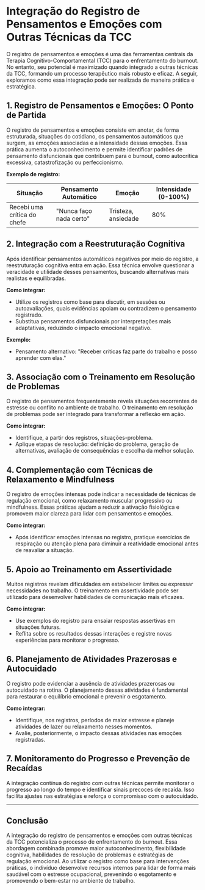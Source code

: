 # Integração do Registro de Pensamentos e Emoções com Outras Técnicas da TCC

O registro de pensamentos e emoções é uma das ferramentas centrais da Terapia Cognitivo-Comportamental (TCC) para o enfrentamento do burnout. No entanto, seu potencial é maximizado quando integrado a outras técnicas da TCC, formando um processo terapêutico mais robusto e eficaz. A seguir, exploramos como essa integração pode ser realizada de maneira prática e estratégica.

## 1. **Registro de Pensamentos e Emoções: O Ponto de Partida**

O registro de pensamentos e emoções consiste em anotar, de forma estruturada, situações do cotidiano, os pensamentos automáticos que surgem, as emoções associadas e a intensidade dessas emoções. Essa prática aumenta o autoconhecimento e permite identificar padrões de pensamento disfuncionais que contribuem para o burnout, como autocrítica excessiva, catastrofização ou perfeccionismo.

**Exemplo de registro:**

| Situação | Pensamento Automático | Emoção | Intensidade (0-100%) |
|----------|----------------------|--------|----------------------|
| Recebi uma crítica do chefe | "Nunca faço nada certo" | Tristeza, ansiedade | 80% |

## 2. **Integração com a Reestruturação Cognitiva**

Após identificar pensamentos automáticos negativos por meio do registro, a reestruturação cognitiva entra em ação. Essa técnica envolve questionar a veracidade e utilidade desses pensamentos, buscando alternativas mais realistas e equilibradas.

**Como integrar:**
- Utilize os registros como base para discutir, em sessões ou autoavaliações, quais evidências apoiam ou contradizem o pensamento registrado.
- Substitua pensamentos disfuncionais por interpretações mais adaptativas, reduzindo o impacto emocional negativo.

**Exemplo:**
- Pensamento alternativo: "Receber críticas faz parte do trabalho e posso aprender com elas."

## 3. **Associação com o Treinamento em Resolução de Problemas**

O registro de pensamentos frequentemente revela situações recorrentes de estresse ou conflito no ambiente de trabalho. O treinamento em resolução de problemas pode ser integrado para transformar a reflexão em ação.

**Como integrar:**
- Identifique, a partir dos registros, situações-problema.
- Aplique etapas de resolução: definição do problema, geração de alternativas, avaliação de consequências e escolha da melhor solução.

## 4. **Complementação com Técnicas de Relaxamento e Mindfulness**

O registro de emoções intensas pode indicar a necessidade de técnicas de regulação emocional, como relaxamento muscular progressivo ou mindfulness. Essas práticas ajudam a reduzir a ativação fisiológica e promovem maior clareza para lidar com pensamentos e emoções.

**Como integrar:**
- Após identificar emoções intensas no registro, pratique exercícios de respiração ou atenção plena para diminuir a reatividade emocional antes de reavaliar a situação.

## 5. **Apoio ao Treinamento em Assertividade**

Muitos registros revelam dificuldades em estabelecer limites ou expressar necessidades no trabalho. O treinamento em assertividade pode ser utilizado para desenvolver habilidades de comunicação mais eficazes.

**Como integrar:**
- Use exemplos do registro para ensaiar respostas assertivas em situações futuras.
- Reflita sobre os resultados dessas interações e registre novas experiências para monitorar o progresso.

## 6. **Planejamento de Atividades Prazerosas e Autocuidado**

O registro pode evidenciar a ausência de atividades prazerosas ou autocuidado na rotina. O planejamento dessas atividades é fundamental para restaurar o equilíbrio emocional e prevenir o esgotamento.

**Como integrar:**
- Identifique, nos registros, períodos de maior estresse e planeje atividades de lazer ou relaxamento nesses momentos.
- Avalie, posteriormente, o impacto dessas atividades nas emoções registradas.

## 7. **Monitoramento do Progresso e Prevenção de Recaídas**

A integração contínua do registro com outras técnicas permite monitorar o progresso ao longo do tempo e identificar sinais precoces de recaída. Isso facilita ajustes nas estratégias e reforça o compromisso com o autocuidado.

---

## **Conclusão**

A integração do registro de pensamentos e emoções com outras técnicas da TCC potencializa o processo de enfrentamento do burnout. Essa abordagem combinada promove maior autoconhecimento, flexibilidade cognitiva, habilidades de resolução de problemas e estratégias de regulação emocional. Ao utilizar o registro como base para intervenções práticas, o indivíduo desenvolve recursos internos para lidar de forma mais saudável com o estresse ocupacional, prevenindo o esgotamento e promovendo o bem-estar no ambiente de trabalho.